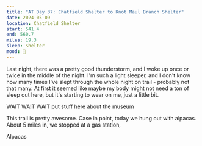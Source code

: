 ```yaml
---
title: "AT Day 37: Chatfield Shelter to Knot Maul Branch Shelter"
date: 2024-05-09
location: Chatfield Shelter
start: 541.4
end: 560.7
miles: 19.3
sleep: Shelter
mood: 🙂
---
```

Last night, there was a pretty good thunderstorm, and I woke up once or twice in the middle of the night. I'm such a light sleeper, and I don't know how many times I've slept through the whole night on trail - probably not that many. At first it seemed like maybe my body might not need a ton of sleep out here, but it's starting to wear on me, just a little bit.

WAIT WAIT WAIT put stuff here about the museum


This trail is pretty awesome. Case in point, today we hung out with alpacas. About 5 miles in, we stopped at a gas station, 



Alpacas